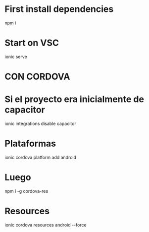 # First install dependencies
npm i

# Start on VSC
ionic serve

<!-- Despliegues en las AppStores -->
# CON CORDOVA
# Si el proyecto era inicialmente de capacitor
ionic integrations disable capacitor
# Plataformas
<!-- ionic cordova platform add ios -->
ionic cordova platform add android
# Luego
npm i -g cordova-res
# Resources
<!-- ionic cordova resources -->
<!-- ionic cordova resources --force -->
ionic cordova resources android --force

